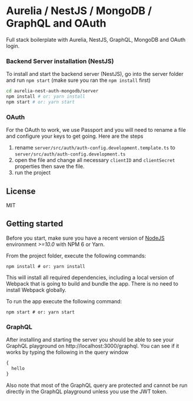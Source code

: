 # Aurelia / NestJS / MongoDB / GraphQL and OAuth
Full stack boilerplate with Aurelia, NestJS, GraphQL, MongoDB and OAuth login.

### Backend Server installation (NestJS)
To install and start the backend server (NestJS), go into the server folder and run `npm start` (make sure you ran the `npm install` first)
```bash
cd aurelia-nest-auth-mongodb/server
npm install # or: yarn install
npm start # or: yarn start
```

### OAuth
For the OAuth to work, we use Passport and you will need to rename a file and configure your keys to get going. Here are the steps
1. rename `server/src/auth/auth-config.development.template.ts` to `server/src/auth/auth-config.development.ts`
2. open the file and change all necessary `clientID` and `clientSecret` properties then save the file.
3. run the project

## License
MIT

## Getting started

Before you start, make sure you have a recent version of [NodeJS](http://nodejs.org/) environment *>=10.0* with NPM 6 or Yarn.

From the project folder, execute the following commands:

```shell
npm install # or: yarn install
```

This will install all required dependencies, including a local version of Webpack that is going to
build and bundle the app. There is no need to install Webpack globally.

To run the app execute the following command:

```shell
npm start # or: yarn start
```

### GraphQL
After installing and starting the server you should be able to see your GraphQL playground on http://localhost:3000/graphql.
You can see if it works by typing the following in the query window 
```ts
{
  hello 
}
```
Also note that most of the GraphQL query are protected and cannot be run directly in the GraphQL playground unless you use the JWT token.

